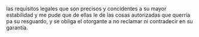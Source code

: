 las requisitos legales que son precisos y concidentes a su mayor estabilidad y me pude que de ellas le de las cosas autorizadas que querría pa su resguardo, y se obliga el otorgante a no reclamar ni contradecir en su garantía.